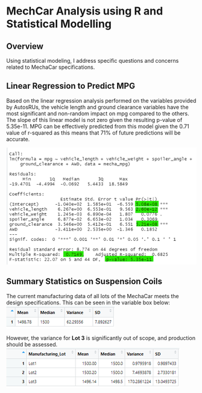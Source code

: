 #  MechCar Analysis using R and Statistical Modelling 
## Overview
Using statistical modeling, I address specific questions and concerns related to MechaCar specifications.

## Linear Regression to Predict MPG
Based on the linear regression analysis performed on the variables provided by AutosRUs, the vehicle length and ground clearance variables have the most significant and non-random impact on mpg compared to the others. The slope of this linear model is not zero given the resulting p-value of 5.35e-11. MPG can be effectively predicted from this model given the 0.71 value of r-squared as this means that 71% of future predictions will be accurate. 

![linear_reg.png](Analysis/linear_reg.png)

## Summary Statistics on Suspension Coils
The current manufacturing data of all lots of the MechaCar meets the design specifications. This can be seen in the variable box below: 
![total_summary.png](Analysis/total_summary.png)

However, the variance for **Lot 3** is significantly out of scope, and production should be assessed. 
![lot_summary.png](Analysis/lot_summary.png)
